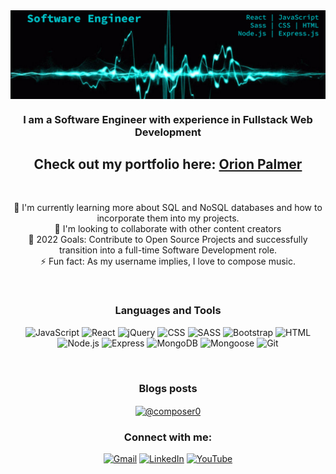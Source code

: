 <img align="center" alt="HTML5" width="1000px" src="OrionHeroBanner.png" style="padding-right:10px;" />
<h3 align="center">I am a Software Engineer with experience in Fullstack Web Development</h3>

<div align=center >

## Check out my portfolio here: [Orion Palmer](https://www.orionpalmer.com)
 
 <br>
 
 🌱 I'm currently learning more about SQL and NoSQL databases and how to incorporate them into my projects.
 <br>
 👯 I'm looking to collaborate with other content creators
 <br>
 💬 2022 Goals: Contribute to Open Source Projects and successfully transition into a full-time Software Development role.
 <br>
 ⚡ Fun fact: As my username implies, I love to compose music.

<br />

### Languages and Tools
 
![JavaScript](https://img.shields.io/badge/-javascript-F7DF1E?&style=for-the-badge&logo=javascript&logoColor=black) 
![React](https://img.shields.io/badge/-ReactJS-grey?&style=for-the-badge&logo=react&logoColor=61DAFB) 
![jQuery](https://img.shields.io/badge/-jQuery-navy?style=for-the-badge&logo=jQuery) 
![CSS](https://img.shields.io/badge/-css3-1572B6?&style=for-the-badge&logo=css3&logoColor=white) 
![SASS](https://img.shields.io/badge/Sass-CC6699?style=for-the-badge&logo=sass&logoColor=white) 
![Bootstrap](https://img.shields.io/badge/-Bootstrap-purple?style=for-the-badge&logo=Bootstrap)
![HTML](https://img.shields.io/badge/HTML5-E34F26?style=for-the-badge&logo=html5&logoColor=white) 
 <br>
 ![Node.js](https://img.shields.io/badge/Node.js-339933?style=for-the-badge&logo=nodedotjs&logoColor=white) 
 ![Express](https://img.shields.io/badge/Express.js-000000?style=for-the-badge&logo=express&logoColor=white) 
 ![MongoDB](https://img.shields.io/badge/-Mongo_DB-brightgreen?style=for-the-badge&logo=MongoDB) 
 ![Mongoose](https://img.shields.io/badge/-Mongoose-brown?style=for-the-badge&logo=Mongoose) 
 ![Git](https://img.shields.io/badge/-Git-F05032?&style=for-the-badge&logo=git&logoColor=white) 

<br />

### Blogs posts
<!-- BLOG-POST-LIST:START -->
<a href="https://orionpalmer.hashnode.dev/" target="blank"><img align="center" src="https://avatars2.githubusercontent.com/u/16342708?s=400&v=4" alt="@composer0" height="50" width="50" /></a>
 

<!-- BLOG-POST-LIST:END -->
 
 ### Connect with me:

[![Gmail](https://img.shields.io/badge/Gmail-D14836?style=for-the-badge&logo=gmail&logoColor=white)](mailto:opalmer1989@gmail.com) [![LinkedIn](https://img.shields.io/badge/linkedin-%230077B5.svg?style=for-the-badge&logo=linkedin&logoColor=white)](https://www.linkedin.com/in/orion-palmer) [![YouTube](https://img.shields.io/badge/-YouTube-red?&style=for-the-badge&logo=youtube&logoColor=white)](https://www.youtube.com/channel/UC1PLqeZnOUcLVteRSYwk1WQ)

<br />
<br />

[portfolio]: https://www.orionpalmer.com
[linkedin]: https://www.linkedin.com/in/orionpalmer
[youtube]: https://www.youtube.com/channel/UC1PLqeZnOUcLVteRSYwk1WQ
[hashnode]: https://orionpalmer.hashnode.dev/
